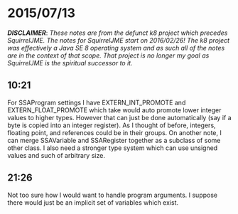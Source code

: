 # 2015/07/13

***DISCLAIMER***: _These notes are from the defunct k8 project which_
_precedes SquirrelJME. The notes for SquirrelJME start on 2016/02/26!_
_The k8 project was effectively a Java SE 8 operating system and as such_
_all of the notes are in the context of that scope. That project is no_
_longer my goal as SquirrelJME is the spiritual successor to it._

## 10:21

For SSAProgram settings I have EXTERN_INT_PROMOTE and EXTERN_FLOAT_PROMOTE
which take would auto promote lower integer values to higher types. However
that can just be done automatically (say if a byte is copied into an integer
register). As I thought of before, integers, floating point, and references
could be in their groups. On another note, I can merge SSAVariable and
SSARegister together as a subclass of some other class. I also need a stronger
type system which can use unsigned values and such of arbitrary size.

## 21:26

Not too sure how I would want to handle program arguments. I suppose there
would just be an implicit set of variables which exist.

